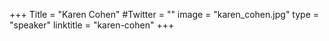 +++
Title = "Karen Cohen"
#Twitter = ""
image = "karen_cohen.jpg"
type = "speaker"
linktitle = "karen-cohen"
+++